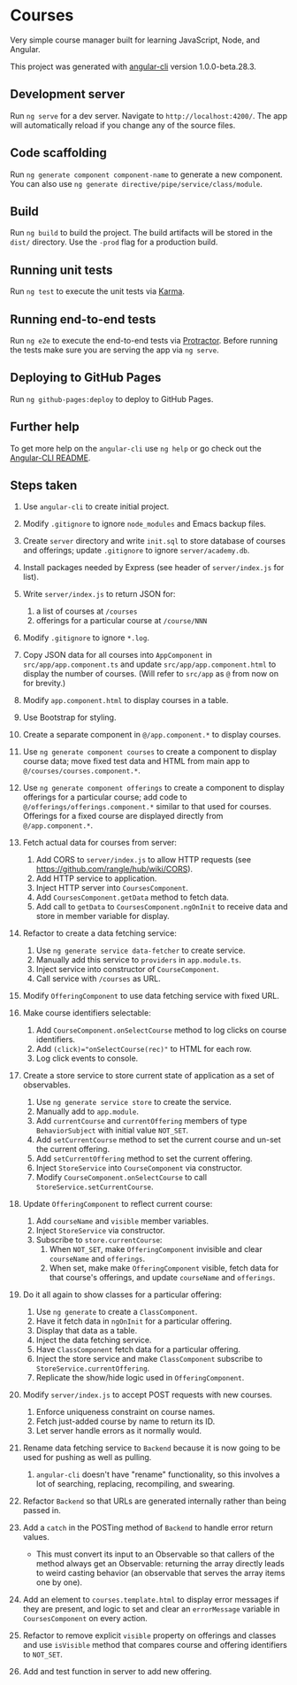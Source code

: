 # Courses

Very simple course manager built for learning JavaScript, Node, and Angular.

This project was generated with
[angular-cli](https://github.com/angular/angular-cli) version
1.0.0-beta.28.3.

## Development server

Run `ng serve` for a dev server. Navigate to
`http://localhost:4200/`. The app will automatically reload if you
change any of the source files.

## Code scaffolding

Run `ng generate component component-name` to generate a new
component. You can also use `ng generate
directive/pipe/service/class/module`.

## Build

Run `ng build` to build the project. The build artifacts will be
stored in the `dist/` directory. Use the `-prod` flag for a production
build.

## Running unit tests

Run `ng test` to execute the unit tests via
[Karma](https://karma-runner.github.io).

## Running end-to-end tests

Run `ng e2e` to execute the end-to-end tests via
[Protractor](http://www.protractortest.org/).  Before running the
tests make sure you are serving the app via `ng serve`.

## Deploying to GitHub Pages

Run `ng github-pages:deploy` to deploy to GitHub Pages.

## Further help

To get more help on the `angular-cli` use `ng help` or go check out
the [Angular-CLI
README](https://github.com/angular/angular-cli/blob/master/README.md).

## Steps taken

1.  Use `angular-cli` to create initial project.

1.  Modify `.gitignore` to ignore `node_modules` and Emacs backup
    files.

1.  Create `server` directory and write `init.sql` to store database
    of courses and offerings; update `.gitignore` to ignore
    `server/academy.db`.

1.  Install packages needed by Express (see header of
    `server/index.js` for list).

1.  Write `server/index.js` to return JSON for:
    1.  a list of courses at `/courses`
    1.  offerings for a particular course at `/course/NNN`

1.  Modify `.gitignore` to ignore `*.log`.

1.  Copy JSON data for all courses into `AppComponent` in
    `src/app/app.component.ts` and update `src/app/app.component.html`
    to display the number of courses.  (Will refer to `src/app` as `@`
    from now on for brevity.)

1.  Modify `app.component.html` to display courses in a table.

1.  Use Bootstrap for styling.

1.  Create a separate component in `@/app.component.*` to display
    courses.

1.  Use `ng generate component courses` to create a component to
    display course data; move fixed test data and HTML from main app
    to `@/courses/courses.component.*`.

1.  Use `ng generate component offerings` to create a component to
    display offerings for a particular course; add code to
    `@/offerings/offerings.component.*` similar to that used for
    courses.  Offerings for a fixed course are displayed directly
    from `@/app.component.*`.

1.  Fetch actual data for courses from server:
    1.  Add CORS to `server/index.js` to allow HTTP requests
        (see <https://github.com/rangle/hub/wiki/CORS>).
    1.  Add HTTP service to application.
    1.  Inject HTTP server into `CoursesComponent`.
    1.  Add `CoursesComponent.getData` method to fetch data.
    1.  Add call to `getData` to `CoursesComponent.ngOnInit`
        to receive data and store in member variable for display.

1.  Refactor to create a data fetching service:
    1.  Use `ng generate service data-fetcher` to create service.
    1.  Manually add this service to `providers` in `app.module.ts`.
    1.  Inject service into constructor of `CourseComponent`.
    1.  Call service with `/courses` as URL.

1.  Modify `OfferingComponent` to use data fetching service with fixed
    URL.

1.  Make course identifiers selectable:
    1.  Add `CourseComponent.onSelectCourse` method to log clicks on
        course identifiers.
    1.  Add `(click)="onSelectCourse(rec)"` to HTML for each row.
    1.  Log click events to console.

1.  Create a store service to store current state of application as a
    set of observables.
    1.  Use `ng generate service store` to create the service.
    1.  Manually add to `app.module`.
    1.  Add `currentCourse` and `currentOffering` members of type
        `BehaviorSubject` with initial value `NOT_SET`.
    1.  Add `setCurrentCourse` method to set the current course
        and un-set the current offering.
    1.  Add `setCurrentOffering` method to set the current offering.
    1.  Inject `StoreService` into `CourseComponent` via constructor.
    1.  Modify `CourseComponent.onSelectCourse` to call
        `StoreService.setCurrentCourse`.

1.  Update `OfferingComponent` to reflect current course:
    1.  Add `courseName` and `visible` member variables.
    1.  Inject `StoreService` via constructor.
    1.  Subscribe to `store.currentCourse`:
        1.  When `NOT_SET`, make `OfferingComponent` invisible and
            clear `courseName` and `offerings`.
        1.  When set, make make `OfferingComponent` visible, fetch
            data for that course's offerings, and update `courseName`
            and `offerings`.

1.  Do it all again to show classes for a particular offering:
    1.  Use `ng generate` to create a `ClassComponent`.
    1.  Have it fetch data in `ngOnInit` for a particular offering.
    1.  Display that data as a table.
    1.  Inject the data fetching service.
    1.  Have `ClassComponent` fetch data for a particular offering.
    1.  Inject the store service and make `ClassComponent` subscribe
        to `StoreService.currentOffering`.
    1.  Replicate the show/hide logic used in `OfferingComponent`.

1.  Modify `server/index.js` to accept POST requests with new courses.
    1.  Enforce uniqueness constraint on course names.
    1.  Fetch just-added course by name to return its ID.
    1.  Let server handle errors as it normally would.

1.  Rename data fetching service to `Backend` because it is now going
    to be used for pushing as well as pulling.
    1.  `angular-cli` doesn't have "rename" functionality, so this
        involves a lot of searching, replacing, recompiling, and
	swearing.

1.  Refactor `Backend` so that URLs are generated internally rather
    than being passed in.

1.  Add a `catch` in the POSTing method of `Backend` to handle error
    return values.
    *   This must convert its input to an Observable so that callers
        of the method always get an Observable: returning the array
	directly leads to weird casting behavior (an observable that
	serves the array items one by one).

1.  Add an element to `courses.template.html` to display error messages
    if they are present, and logic to set and clear an `errorMessage`
    variable in `CoursesComponent` on every action.

1.  Refactor to remove explicit `visible` property on offerings and
    classes and use `isVisible` method that compares course and
    offering identifiers to `NOT_SET`.

1.  Add and test function in server to add new offering.
